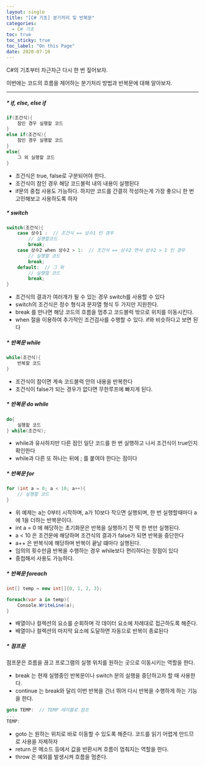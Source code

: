 ```yaml
---
layout: single
title: "[C# 기초] 분기처리 및 반복문"
categories:
  - C# 기초
toc: true
toc_sticky: true
toc_label: "On this Page"
date: 2020-07-10
---
```




C#의 기초부터 차근차근 다시 한 번 짚어보자.  

이번에는 코드의 흐름을 제어하는 분기처리 방법과 반복문에 대해 알아보자.

-----

##### * if, else, else if

```c#
if(조건식){
    참인 경우 실행할 코드
}
else if(조건식){
    참인 경우 실행할 코드
}
else{
    그 외 실행할 코드
}
```

- 조건식은 true, false로 구분되어야 한다.
- 조건식이 참인 경우 해당 코드블럭 내의 내용이 실행된다
- if문의 중첩 사용도 가능하다.  하지만 코드를 간결히 작성하는게 가장 좋으니 한 번 고민해보고 사용하도록 하자



##### * switch

```c#
switch(조건식){
    case 상수1 :  // 조건식 == 상수1 인 경우
        // 실행할코드
        break;
    case 상수2 when 상수2 > 1:  // 조건식 == 상수2 면서 상수2 > 1 인 경우
        // 실행할 코드
        break;
    default:  // 그 외
        // 실행할 코드
        break;
}
```

- 조건식의 결과가 여러개가 될 수 있는 경우 switch를 사용할 수 있다
- switch의 조건식은 정수 형식과 문자열 형식 두 가지만 지원한다.
- break 를 만나면 해당 코드의 흐름을 멈추고 코드블럭 밖으로 위치를 이동시킨다.
- when 절을 이용하여 추가적인 조건검사를 수행할 수 있다.  if와 비슷하다고 보면 된다



##### * 반복문 while

```c#
while(조건식){
    반복할 코드
}
```

- 조건식이 참이면 계속 코드블럭 안의 내용을 반복한다
- 조건식이 false가 되는 경우가 없다면 무한루프에 빠지게 된다. 



##### * 반복문 do while

```c#
do{
    실행할 코드
} while(조건식);
```

- while과 유사하지만 다른 점인 일단 코드를 한 번 실행하고 나서 조건식이 true인지 확인한다
- while과 다른 또 하나는 뒤에 ; 를 붙여야 한다는 점이다



##### * 반복문 for

```c#
for (int a = 0; a < 10; a++){
    // 실행할 코드
}
```

- 위 예제는 a는 0부터 시작하며, a가 10보다 작으면 실행되며, 한 번 실행할때마다 a에 1을 더하는 반복문이다.
- int a = 0 에 해당하는 초기화문은 반복을 실행하기 전 딱 한 번만 실행된다.
- a < 10 은 조건문에 해당하며 조건식의 결과가 false가 되면 반복을 중단한다
- a++ 은 반복식에 해당하며 반복이 끝날 떄마다 실행된다.
- 임의의 횟수만큼 반복을 수행하는 경우 while보다 편리하다는 장점이 있다
- 중첩해서 사용도 가능하다.



##### * 반복문 foreach

```c#
int[] temp = new int[]{0, 1, 2, 3};

foreach(var a in temp){
    Console.WriteLine(a);
}
```

- 배열이나 컬렉션의 요소를 순회하며 각 데이터 요소에 차례대로 접근하도록 해준다.
- 배열이나 컬렉션의 마지막 요소에 도달하면 자동으로 반복이 종료된다



##### * 점프문

점프문은 흐름을 끊고 프로그램의 실행 위치를 원하는 곳으로 이동시키는 역할을 한다.

- break 는 현재 실행중인 반복문이나 switch 문의 실행을 중단하고자 할 때 사용한다.  
- continue 는 break와 달리 이번 반복을 건너 뛰어 다시 반복을 수행하게 하는 기능을 한다.

```c#
goto TEMP:  // TEMP 레이블로 점프
...
TEMP:
```

- goto 는 원하는 위치로 바로 이동할 수 있도록 해준다.  코드를 읽기 어렵게 만드므로 사용을 자제하자
- return 은 메소드 등에서 값을 반환시켜 흐름이 멈춰지는 역할을 한다.
- throw 은 예외를 발생시켜 흐름을 멈춘다.




